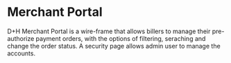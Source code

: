 # Merchant Portal
D+H Merchant Portal is a wire-frame that allows billers to manage their pre-authorize payment orders, with the options of filtering, seraching and change the order status. A security page allows admin user to manage the accounts.
